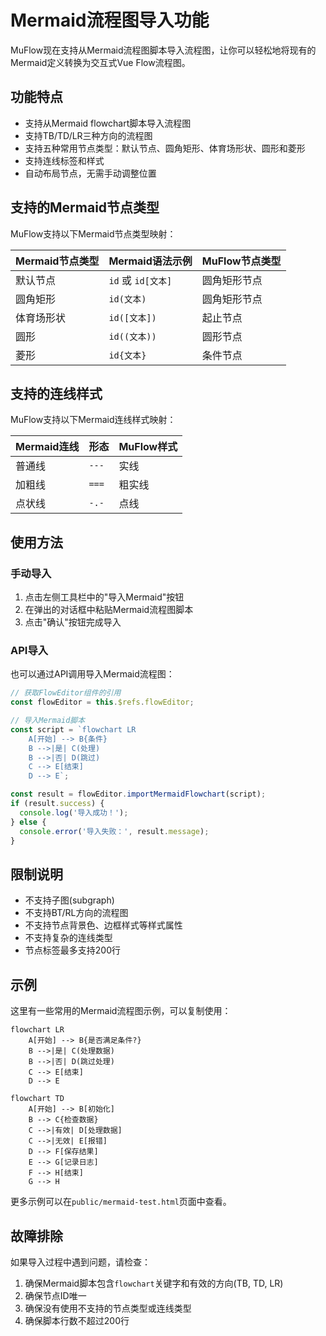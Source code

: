 # Mermaid流程图导入功能

MuFlow现在支持从Mermaid流程图脚本导入流程图，让你可以轻松地将现有的Mermaid定义转换为交互式Vue Flow流程图。

## 功能特点

- 支持从Mermaid flowchart脚本导入流程图
- 支持TB/TD/LR三种方向的流程图
- 支持五种常用节点类型：默认节点、圆角矩形、体育场形状、圆形和菱形
- 支持连线标签和样式
- 自动布局节点，无需手动调整位置

## 支持的Mermaid节点类型

MuFlow支持以下Mermaid节点类型映射：

| Mermaid节点类型 | Mermaid语法示例 | MuFlow节点类型 |
| -------------- | -------------- | ------------ |
| 默认节点 | `id` 或 `id[文本]` | 圆角矩形节点 |
| 圆角矩形 | `id(文本)` | 圆角矩形节点 |
| 体育场形状 | `id([文本])` | 起止节点 |
| 圆形 | `id((文本))` | 圆形节点 |
| 菱形 | `id{文本}` | 条件节点 |

## 支持的连线样式

MuFlow支持以下Mermaid连线样式映射：

| Mermaid连线 | 形态 | MuFlow样式 |
| ----------- | ---- | ---------- |
| 普通线 | `---` | 实线 |
| 加粗线 | `===` | 粗实线 |
| 点状线 | `-.-` | 点线 |

## 使用方法

### 手动导入

1. 点击左侧工具栏中的"导入Mermaid"按钮
2. 在弹出的对话框中粘贴Mermaid流程图脚本
3. 点击"确认"按钮完成导入

### API导入

也可以通过API调用导入Mermaid流程图：

```javascript
// 获取FlowEditor组件的引用
const flowEditor = this.$refs.flowEditor;

// 导入Mermaid脚本
const script = `flowchart LR
    A[开始] --> B{条件}
    B -->|是| C(处理)
    B -->|否| D(跳过)
    C --> E[结束]
    D --> E`;

const result = flowEditor.importMermaidFlowchart(script);
if (result.success) {
  console.log('导入成功！');
} else {
  console.error('导入失败：', result.message);
}
```

## 限制说明

- 不支持子图(subgraph)
- 不支持BT/RL方向的流程图
- 不支持节点背景色、边框样式等样式属性
- 不支持复杂的连线类型
- 节点标签最多支持200行

## 示例

这里有一些常用的Mermaid流程图示例，可以复制使用：

```
flowchart LR
    A[开始] --> B{是否满足条件?}
    B -->|是| C(处理数据)
    B -->|否| D(跳过处理)
    C --> E[结束]
    D --> E
```

```
flowchart TD
    A[开始] --> B[初始化]
    B --> C{检查数据}
    C -->|有效| D[处理数据]
    C -->|无效| E[报错]
    D --> F[保存结果]
    E --> G[记录日志]
    F --> H[结束]
    G --> H
```

更多示例可以在`public/mermaid-test.html`页面中查看。

## 故障排除

如果导入过程中遇到问题，请检查：

1. 确保Mermaid脚本包含`flowchart`关键字和有效的方向(TB, TD, LR)
2. 确保节点ID唯一
3. 确保没有使用不支持的节点类型或连线类型
4. 确保脚本行数不超过200行 